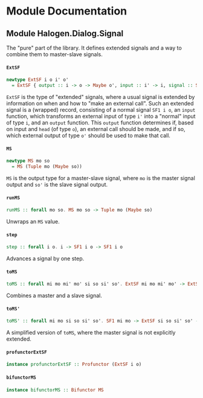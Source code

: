 # Module Documentation

## Module Halogen.Dialog.Signal


The "pure" part of the library. It defines extended signals and a way to combine them to master-slave signals.

#### `ExtSF`

``` purescript
newtype ExtSF i o i' o'
  = ExtSF { output :: i -> o -> Maybe o', input :: i' -> i, signal :: SF1 i o }
```

`ExtSF` is the type of "extended" signals, where a usual signal is extended by information on when and how to "make an external call".
Such an extended signal is a (wrapped) record, consisting of a normal signal `SF1 i o`,
an `input` function, which transforms an external input of type `i'` into a "normal" input of type `i`,
and an `output` function. This `output` function determines if, based on input and `head` (of type `o`), an external call should be made, and if so,
which external output of type `o'` should be used to make that call.

#### `MS`

``` purescript
newtype MS mo so
  = MS (Tuple mo (Maybe so))
```

`MS` is the output type for a master-slave signal, where `mo` is the master signal output and `so'` is the slave signal output.

#### `runMS`

``` purescript
runMS :: forall mo so. MS mo so -> Tuple mo (Maybe so)
```

Unwraps an `MS` value.

#### `step`

``` purescript
step :: forall i o. i -> SF1 i o -> SF1 i o
```

Advances a signal by one step.

#### `toMS`

``` purescript
toMS :: forall mi mo mi' mo' si so si' so'. ExtSF mi mo mi' mo' -> ExtSF si so si' so' -> (mo' -> si') -> (so' -> mi') -> SF1 (Either mi si) (MS mo so)
```

Combines a master and a slave signal.

#### `toMS'`

``` purescript
toMS' :: forall mi mo si so si' so'. SF1 mi mo -> ExtSF si so si' so' -> (mi -> mo -> Maybe si') -> (so' -> mi) -> SF1 (Either mi si) (MS mo so)
```

A simplified version of `toMS`, where the master signal is not explicitly extended.

#### `profunctorExtSF`

``` purescript
instance profunctorExtSF :: Profunctor (ExtSF i o)
```


#### `bifunctorMS`

``` purescript
instance bifunctorMS :: Bifunctor MS
```




